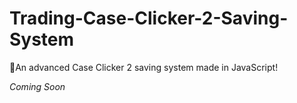 # Trading-Case-Clicker-2-Saving-System
🎨An advanced Case Clicker 2 saving system made in JavaScript!

*Coming Soon*
